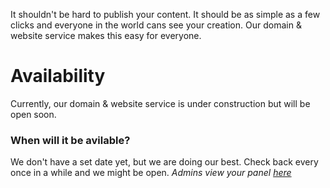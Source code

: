 It shouldn't be hard to publish your content. It should be as simple as a few clicks and everyone in the world cans see your creation. Our domain & website service makes this easy for everyone.

# Availability
Currently, our domain & website service is under construction but will be open soon.
### When will it be avilable?
We don't have a set date yet, but we are doing our best. Check back every once in a while and we might be open.
*Admins view your panel [here](/admin)*
